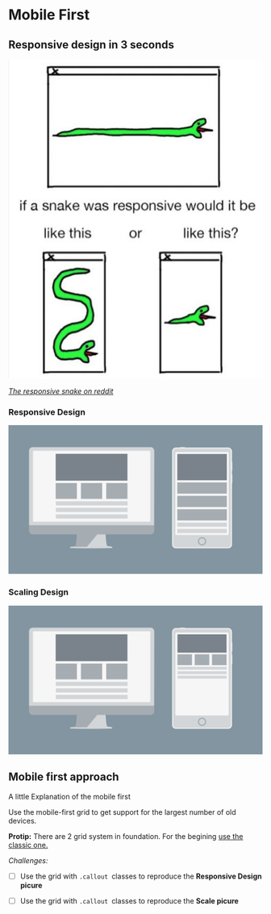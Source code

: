 # Mobile First

## Responsive design in 3 seconds

![](/assets/responsive-snake.png)

[_The responsive snake on reddit_](https://www.reddit.com/r/ProgrammerHumor/comments/5jmdoo/if_this_snake_was_responsive_how_would_it_behave/)

### Responsive Design

![](/assets/responsive.png)

### Scaling Design

![](/assets/scale.png)

## Mobile first approach

A little Explanation of the mobile first 

Use the mobile-first grid to get support for the largest number of old devices.

**Protip:** There are 2 grid system in foundation. For the begining [use the classic one.](http://foundation.zurb.com/sites/docs/grid.html)

_Challenges:_

* [ ] Use the grid with `.callout `classes to reproduce the **Responsive Design picure**
* [ ] Use the grid with `.callout `classes to reproduce the **Scale picure**




